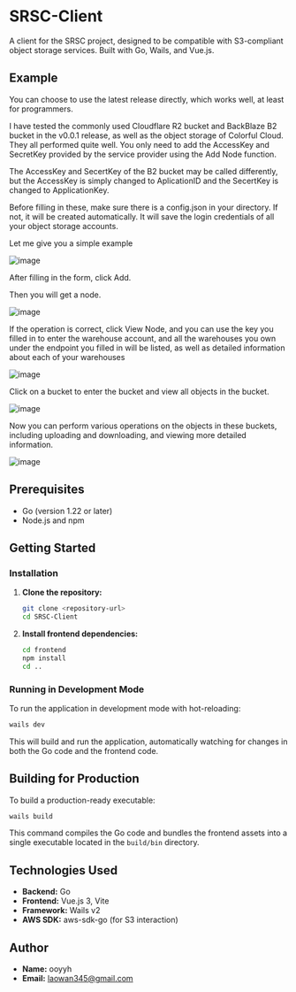 # SRSC-Client

A client for the SRSC project, designed to be compatible with S3-compliant object storage services. Built with Go, Wails, and Vue.js.

## Example

You can choose to use the latest release directly, which works well, at least for programmers.

I have tested the commonly used Cloudflare R2 bucket and BackBlaze B2 bucket in the v0.0.1 release, as well as the object storage of Colorful Cloud. They all performed quite well. You only need to add the AccessKey and SecretKey provided by the service provider using the Add Node function.

The AccessKey and SecertKey of the B2 bucket may be called differently, but the AccessKey is simply changed to AplicationID and the SecertKey is changed to ApplicationKey.

Before filling in these, make sure there is a config.json in your directory. If not, it will be created automatically. It will save the login credentials of all your object storage accounts.

Let me give you a simple example

![image](https://github.com/user-attachments/assets/8f4aa0ea-c171-4f7f-bcb2-f0358298dd30)

After filling in the form, click Add.

Then you will get a node.

![image](https://github.com/user-attachments/assets/ce5be80a-542f-47f7-847e-e8a6bc2ce2ba)

If the operation is correct, click View Node, and you can use the key you filled in to enter the warehouse account, and all the warehouses you own under the endpoint you filled in will be listed, as well as detailed information about each of your warehouses

![image](https://github.com/user-attachments/assets/81125176-2bbb-4b57-ac2a-6ecec0053922)

Click on a bucket to enter the bucket and view all objects in the bucket.

![image](https://github.com/user-attachments/assets/83e8ca18-b599-408b-a8cf-a260d6955eb5)

Now you can perform various operations on the objects in these buckets, including uploading and downloading, and viewing more detailed information.

![image](https://github.com/user-attachments/assets/fe04a460-29b5-4431-ae87-a69037328389)

## Prerequisites

- Go (version 1.22 or later)
- Node.js and npm

## Getting Started

### Installation

1.  **Clone the repository:**
    ```bash
    git clone <repository-url>
    cd SRSC-Client
    ```
2.  **Install frontend dependencies:**
    ```bash
    cd frontend
    npm install
    cd ..
    ```

### Running in Development Mode

To run the application in development mode with hot-reloading:

```bash
wails dev
```

This will build and run the application, automatically watching for changes in both the Go code and the frontend code.

## Building for Production

To build a production-ready executable:

```bash
wails build
```

This command compiles the Go code and bundles the frontend assets into a single executable located in the `build/bin` directory.

## Technologies Used

-   **Backend:** Go
-   **Frontend:** Vue.js 3, Vite
-   **Framework:** Wails v2
-   **AWS SDK:** aws-sdk-go (for S3 interaction)

## Author

-   **Name:** ooyyh
-   **Email:** laowan345@gmail.com
